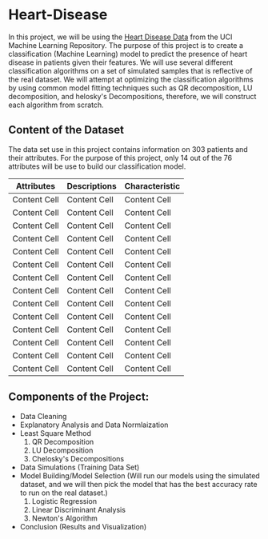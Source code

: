 # Heart-Disease

In this project, we will be using the [Heart Disease Data](https://archive.ics.uci.edu/ml/datasets/Heart+Disease) from the UCI Machine Learning Repository. The purpose of this project is to create a classification (Machine Learning) model to predict the presence of heart disease in patients given their features. We will use several different classification algorithms on a set of simulated samples that is reflective of the real dataset. We will attempt at optimizing the classification algorithms by using common model fitting techniques such as QR decomposition, LU decomposition, and helosky's Decompositions, therefore, we will construct each algorithm from scratch. 

## Content of the Dataset
The data set use in this project contains information on 303 patients and their attributes. For the purpose of this project, only 14 out of the 76 attributes will be use to build our classification model.


| Attributes  | Descriptions | Characteristic |
| ------------- | ------------- | ------------- |
| Content Cell  | Content Cell  | Content Cell  | 
| Content Cell  | Content Cell  | Content Cell  |
| Content Cell  | Content Cell  | Content Cell  | 
| Content Cell  | Content Cell  | Content Cell  |
| Content Cell  | Content Cell  | Content Cell  | 
| Content Cell  | Content Cell  | Content Cell  |
| Content Cell  | Content Cell  | Content Cell  | 
| Content Cell  | Content Cell  | Content Cell  |
| Content Cell  | Content Cell  | Content Cell  | 
| Content Cell  | Content Cell  | Content Cell  |
| Content Cell  | Content Cell  | Content Cell  | 
| Content Cell  | Content Cell  | Content Cell  |
| Content Cell  | Content Cell  | Content Cell  | 
| Content Cell  | Content Cell  | Content Cell  |


## Components of the Project:
- Data Cleaning 
- Explanatory Analysis and Data Normlaization
- Least Square Method
  1. QR Decomposition
  2. LU Decomposition
  3. Chelosky's Decompositions
- Data Simulations (Training Data Set)
- Model Building/Model Selection (Will run our models using the simulated dataset, and we will then pick the model that has the best accuracy rate to run on the real dataset.)
  1. Logistic Regression
  2. Linear Discriminant Analysis
  3. Newton's Algorithm
- Conclusion (Results and Visualization)


